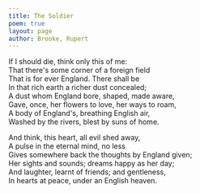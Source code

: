```yaml
---
title: The Soldier
poem: true
layout: page
author: Brooke, Rupert
---
```

If I should die, think only this of me:  
That there's some corner of a foreign field  
That is for ever England. There shall be  
In that rich earth a richer dust concealed;  
A dust whom England bore, shaped, made aware,  
Gave, once, her flowers to love, her ways to roam,  
A body of England's, breathing English air,  
Washed by the rivers, blest by suns of home.  

And think, this heart, all evil shed away,  
A pulse in the eternal mind, no less  
Gives somewhere back the thoughts by England given;  
Her sights and sounds; dreams happy as her day;  
And laughter, learnt of friends; and gentleness,  
In hearts at peace, under an English heaven.<br />

